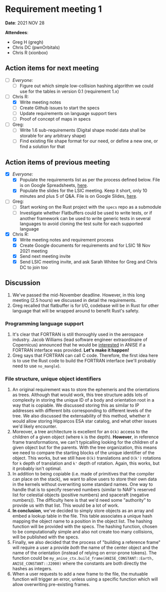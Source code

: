 # Requirement meeting 1

**Date**: 2021 NOV 28

**Attendees**:

+ Greg H (gregh)
+ Chris DC (pwnOrbitals)
+ Chris R (xionbox)

## Action items for next meeting

+ [ ] *Everyone:*
    + [ ] Figure out which simple low-collision hashing algorithm we could use
          for the tables in version 0.1 (requirement 1.x)
+ [ ] Chris R:
    + [x] Write meeting notes
    + [ ] Create Github issues to start the specs
    + [ ] Update requirements on language support tiers
    + [ ] Proof of concept of maps in specs
+ [ ] Greg:
    + [ ] Write 1.6 sub-requirements (Digital shape model data shall be storable
          for any arbitrary shape)
    + [ ] Find existing file shape format for our need, or define a new one, or find
          a solution for that

## Action items of previous meeting

+ [x] *Everyone:*
    + [x] Populate the requirements list as per the process defined below. File is
         on Google Spreadsheets, [here][requirement list url].
    + [x] Populate the slides for the LSIC meeting. Keep it short, only 10 minutes
         and plus 5 of Q&A. File is on Google Slides, [here][presentation LSIC url].
+ [ ] Greg:
    + [ ] Start working on the Rust project with the `specs` repo as a submodule
    + [ ] Investigate whether Flatbuffers could be used to write tests, or if another
          framework can be used to write generic tests in several languages to avoid
          cloning the test suite for each supported language
+ [x] Chris R:
    + [x] Write meeting notes and requirement process
    + [x] Create Google documents for requirements and for LSIC 18 Nov 2021 meeting
    + [x] Send next meeting invite
    + [x] Send LSIC meeting invite, and ask Sarah Whitee for Greg and Chris DC to
          join too

## Discussion

1. We've passed the mid-November deadline. However, in this long meeting (2.5
   hours) we discussed in detail the requirements.
1. Greg recalled that flatbuffer is for I/O, codebase will be in Rust for other
   language that will be wrapped around to benefit Rust's safety.

### Programming language support

1. It's clear that FORTRAN is still thoroughly used in the aerospace industry.
   Jacob Williams (lead software engineer extraordinaire of Copernicus) announced
   that he would be [interested][interest ANISE url] in ANISE if a FORTRAN
   interface was provided. **Let's make it happen!**
1. Greg says that FORTRAN can call C code. Therefore, the first idea here is to
   use the Rust code to build the FORTRAN interface (we'll probably need to use
   `no_mangle`).

### File structure, unique object identifiers

1. An original requirement was to store the ephemeris and the orientations as
   trees. Although that would work, this tree structure adds lots of complexity
   in storing the unique ID of a body and orientation root in a way that is
   copiable. We discussed storing this as similar to IP addresses with different
   bits corresponding to different levels of the tree. We also discussed the
   extensability of this method, whether it would allow storing Hipparcos ESA
   star catalog, and what other issues we'd likely encounter.
1. Moreover, a tree architecture is excellent for an `O(k)` access to the children
   of a given object (where `k` is the depth). **However**, in reference frame
   transformations, we can't typicalling looking for the children of a given object
   but for the parents. With the tree organization, this means we need to compare
   the starting blocks of the unique identifier of the object. This works, but we
   still have `O(k)` translations and `O(k')` rotations for `k` depth of translation
   and `k'` depth of rotation. Again, this works, but it probably isn't optimal.
1. In addition to being copiable (i.e. made of primitives that the compiler can place
   on the stack), we want to allow users to store their own data in the kernels
   without overwriting some standard names. One way to handle that is to specify
   reserved numbers (similar to NAIF's reserved list for celestial objects (positive
   numbers) and spaceraft (negative numbers)). The difficulty here is that we'd need
   some "authority" to provide us with that list. This would be a lot of work.
1. **In conclusion**, we've decided to simply store objects as an array and embed
   a lookup table in the file. This table associates a unique hash mapping the object
   name to a position in the object list. The hashing function will be provided with
   the specs. The hashing function, chosen to be computationally simple and also
   not create too many collisions, will be published with the specs.
1. Finally, we also decided that the process of "building a reference frame" will
   require a user a provide _both_ the name of the center object and the name of
   the orientation (instead of relying on error-prone tokens). The function could
   be `my_anise_ctx.build_frame(ANISE_CONSTANT::Earth, ANISE_CONSTANT::J2000)`
   where the constants are both directly the hashes as integers.
1. When a user requests to add a new frame to the file, the mutuable function will
   trigger an error, unless using a specific function which will allow overwriting
   pre-existing frames.

[requirement list url]: https://docs.google.com/spreadsheets/d/1DVdIzFxZY0913l-lUsC27rRMNqeEny84SRQW13_eLAc/edit?usp=sharing
[presentation LSIC url]: https://docs.google.com/presentation/d/16jBwyICK-q_-mE8QRYiz5oZkvn6oLxyX4sSYv3NnMhM/edit?usp=sharing
[interest ANISE url]: https://twitter.com/DegenerateConic/status/1462806071291133963
[fortran and c url]: https://docs.oracle.com/cd/E19422-01/819-3685/11_cfort.html
